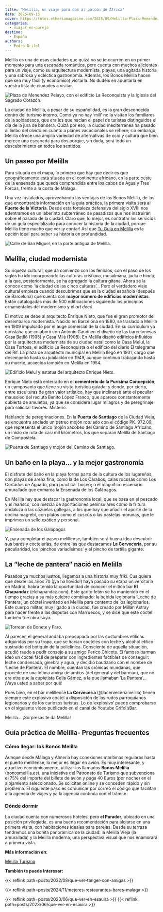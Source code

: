 ```yaml
---
title: "Melilla, un viaje para dos al balcón de África"
date: 2025-09-15
cover: https://fotos.etheriamagazine.com/2025/09/Melilla-Plaza-Menendez-Pelayo.jpg
categories: 
  - viajar-en-pareja
destino: 
  - España
authors: 
  - Pedro Grifol
---
```


Melilla es una de esas ciudades que quizá no se te ocurren en un primer momento para una 
escapada romántica, pero cuenta con muchos alicientes para un viaje, como su 
arquitectura modernista, playas, una agitada historia y una sabrosa y ecléctica 
gastronomía. Además, los Bonos Melilla hacen que sea muy fácil (y económico) visitarla. 
No dudéis en apuntarla en vuestra lista de ciudades a visitar. 

![Plaza de Menendez Pelayo, con el edificio La Reconquista y la Iglesia del Sagrado Corazón.](https://fotos.etheriamagazine.com/2025/09/Melilla-Plaza-Menendez-Pelayo.jpg "Plaza de Menendez Pelayo, con el edificio La Reconquista y la Iglesia del Sagrado Corazón. ©Pedro Grifol")

La ciudad de Melilla, a pesar de su españolidad, es la gran desconocida dentro del 
turismo interno. Como ya no hay ‘mili’ no la visitan los familiares de la soldadesca, 
que era los que hacían el papel de turistas distinguidos el día de la jura de bandera. 
Quizá por eso, la ciudad mediterránea ha pasado al limbo del olvido en cuanto a planes 
vacacionales se refiere; sin embargo, Melilla ofrece una amplia variedad de alternativas 
de ocio y cultura que bien merece una escapada para dos porque, sin duda, será todo un 
descubrimiento en todos los sentidos. 

## Un paseo por Melilla

Para situarla en el mapa, lo primero que hay que decir es que geográficamente está 
situada en el continente africano, en la parte oeste de la ensenada que queda 
comprendida entre los cabos de Agua y Tres Forcas, frente a la costa de Málaga. 

Una vez instalados, aprovechando las ventajas de los Bonos Melilla, de los que 
encontraréis información en la guía práctica, la primera visita será al **Fuerte de la 
Victoria**. Desde esta fortaleza defensiva del siglo XVIII nos adentramos en un 
laberinto subterráneo de pasadizos que nos instruirán sobre el pasado de la ciudad. 
Claro que, lo mejor, es contratar los servicios de un guía especializado para conocer la 
historia de la ciudad, porque Melilla tiene mucho que ver ¡y contar! Así que [Tu Guía en 
Melilla](https://tuguiaenmelilla.com) es la opción ideal para saber su historia en 
profundidad. 

![Calle de San Miguel, en la parte antigua de Melilla.](https://fotos.etheriamagazine.com/2025/09/Melilla-Calle-San-Miguel.jpg "Calle de San Miguel, en la parte antigua de Melilla. ©Pedro Grifol")

## Melilla, ciudad modernista

Su riqueza cultural, que da comienzo con los fenicios, con el paso de los siglos ha ido 
incorporando las culturas cristiana, musulmana, judía e hindú; a la que, posteriormente, 
se ha agregado la cultura gitana. Ahora se la conoce como ‘la ciudad de las cinco 
culturas’… Pero el verdadero viaje cultural empieza cuando descubrimos que es la ciudad 
española (después de Barcelona) que cuenta con **mayor número de edificios 
modernistas**. Están catalogadas más de 500 edificaciones siguiendo los principios 
ornamentales del modernismo y el _art decó_. 

El motivo se debe al arquitecto Enrique Nieto, que fue el gran promotor del desembarco 
modernista. Nacido en Barcelona en 1880, se trasladó a Melilla en 1909 impulsado por el 
auge comercial de la ciudad. En su curriculum ya constaba que colaboró con Antonio Gaudí 
en el diseño de las barcelonesas Casa Batlló (1905) y Casa Milá (1908). En Melilla 
diseñó edificios influidos por la arquitectura modernista de su ciudad natal como la 
Casa Melul, la Casa Tortosa, el edificio La Reconquista o el edificio del diario El 
telegrama del Rif. La plaza de arquitecto municipal en Melilla llegó en 1931, cargo que 
desempeñó hasta su jubilación en 1949, aunque continuó trabajando hasta su muerte, 
acaecida también en Melilla en 1954. 

![Edificio Melul y estatua del arquitecto  Enrique Nieto.](https://fotos.etheriamagazine.com/2025/09/Melilla-Edificio-Melul-estatua-Enrique-Nieto.jpg "Edificio Melul y estatua del arquitecto Enrique Nieto. ©Pedro Grifol")

Enrique Nieto está enterrado en el **cementerio de la Purísima Concepción**, un 
camposanto que tiene su visita turística guiada; y donde, por cierto, entre esculturas 
de gran valor artístico, hay que inclinarse ante el peculiar mausoleo del recluta Benito 
López Franco, que aparece constantemente cubierta de amuletos, ya que se considera lugar 
milagros y de peregrinaje para solicitar favores. Misterio. 

Hablando de peregrinaciones. En la **Puerta de Santiago** de la Ciudad Vieja, se 
encuentra anclado un pétreo mojón rotulado con el código PK. 972.09, que representa el 
único mojón xacobeo del Camino de Santiago Africano, un inicio de ruta de casi mil 
kilómetros, los que separan Melilla de Santiago de Compostela. 

![Puerta de Santiago y mojón del Camino de Santiago.](https://fotos.etheriamagazine.com/2025/09/Melilla-Puerta-de-Santiago.jpg "Puerta de Santiago y mojón del Camino de Santiago. ©Pedro Grifol.")

## Un baño en la playa… y la mejor gastronomía

El disfrute del baño en la playa forma parte de la cultura de los lugareños, con playas 
de arena fina, como la de Los Cárabos; calas rocosas como Los Cortados de Aguadú, para 
practicar buceo; o el magnífico escenario amurallado que enmarca la Ensenada de los 
Galápagos. 

En Melilla hay que destacar la gastronomía local, que se basa en el pescado y el 
marisco, con mezcla de aportaciones peninsulares como la fritura andaluza o las cazuelas 
gallegas, a los que hay que añadir el aporte de la cocina magrebí, con platos como el 
cuscús o las pastelas morunas, que le imprimen un sello exótico y personal. 

![Ensenada de los Galápagos](https://fotos.etheriamagazine.com/2025/09/Melilla-Ensenada-de-los-Galapagos.jpg "Ensenada de los Galápagos. ©Pedro Grifol")

Y, para completar el paseo melillense, también será buena idea descubrir sus bares y 
coctelerías, de entre las que destacamos **La Cervecería**, por su peculiaridad, los 
‘pinchos variadísimos’ y el pincho de tortilla gigante. 

## La “leche de pantera” nació en Melilla

Pasados ya muchos lustros, llegamos a una historia muy friki. Cualquiera que desde los 
años 70 (¡ya ha llovido!) haya pasado su etapa universitaria en Madrid, habrá tenido la 
oportunidad de conocer el mítico bar **El Chapandaz** (elchapandaz.com). Este garito 
fetén se ha mantenido en el tiempo gracias a su más celebre combinado: la bebida 
legionaria ‘Leche de Pantera’, un cóctel inventado en Melilla para contento de los 
legionarios. Este cuerpo militar, muy ligado a la ciudad, fue creado por Millán Astray 
para hacer frente a las disputas con Marruecos, y se dice que este cóctel también fue 
obra suya. 

![Torreón de Bonete y Faro.](https://fotos.etheriamagazine.com/2025/09/Melilla-Torreon-de-Bonete-Faro.jpg "Torreón de Bonete y Faro. © Pedro Grifol.")

Al parecer, el general andaba preocupado por las costumbres etílicas adquiridas por su 
tropa, que se hacían cócteles con leche y alcohol etílico sustraído del botiquín de la 
policlínica. Consciente de aquella situación, acudió raudo a pedir consejo a su amigo 
Perico Chicote. El famoso barman ideó un cóctel fácil de preparar con ingredientes 
factibles de conseguir: leche condensada, ginebra y agua, y decidió bautizarlo con el 
nombre de ‘Leche de Pantera’. El nombre, cuentan las crónicas mundanas, que procede de 
una íntima amiga de ambos (del general y del barman), que no era otra que la cupletista 
Celia Gámez, a la que llamaban ‘La Pantera’… ¡Vaya usted a saber por qué! 

Pues bien, en el bar melillense **La Cervecería** (@lacerveceriamelilla) tienen siempre 
este explosivo cóctel a disposición de los rudos parroquianos legionarios y de los 
curiosos turistas. Lo de ‘explosivo’ puede comprobarse en el siguiente vídeo publicado 
en el canal de Youtube Grifol’sBar. 

<!--
<iframe width="560" height="315" src="https://www.youtube.com/embed/azfSmhFHz6g?si=Tlk1vnkerI-ODnHu&amp;controls=0&amp;start=15" title="YouTube video player" frameborder="0" allow="accelerometer; autoplay; clipboard-write; encrypted-media; gyroscope; picture-in-picture; web-share" referrerpolicy="strict-origin-when-cross-origin" allowfullscreen=""></iframe>
-->

Melilla… ¡Sorpresas te da Melilla! 

## Guía práctica de Melilla- Preguntas frecuentes

### Cómo llegar: los Bonos Melilla

Aunque desde Málaga y Almería hay conexiones marítimas regulares hasta el puerto 
melillense, lo mejor es llegar en avión. Es muy interesante, y atractivo económicamente, 
utilizar los llamados **Bonos Melilla** (bonosmelilla.es), una iniciativa del Patronato 
de Turismo que subvenciona el 75% del importe del billete de avión y paga 40 Euros (por 
noche) en el alojamiento seleccionado. Se solicitan online y se conceden rápido y sin 
problema. El siguiente paso es comunicar por correo el código que facilitan a la agencia 
de viajes y ya la agencia continúa con el trámite. 

### Dónde dormir

La ciudad cuenta con numerosos hoteles, pero **el Parador**, ubicado en una posición 
privilegiada, es una buena recomendación para alojarse en una primera visita, con 
habitaciones ideales para parejas. Desde su terraza tendremos una bonita panorámica de 
la ciudad: la Melilla Vieja (la amurallada) y la Melilla moderna, una perspectiva visual 
que nos enamorará a primera vista. 

**Más información en:** 

[Melilla Turismo](https://melillaturismo.com) 

**También te puede interesar:** 

{{< reflink path=posts/2022/08/que-ver-tanger-con-amigas >}} 

{{< reflink path=posts/2024/11/mejores-restaurantes-bares-malaga >}} 

{{< reflink path=posts/2023/06/que-ver-en-esauira >}} {{< reflink 
path=posts/2023/06/que-ver-en-esauira >}}
